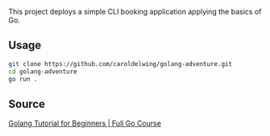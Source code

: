 This project deploys a simple CLI booking application applying the basics of Go.

## Usage

```bash
git clone https://github.com/caroldelwing/golang-adventure.git
cd golang-adventure
go run .
```

## Source

[Golang Tutorial for Beginners | Full Go Course](https://www.youtube.com/watch?v=yyUHQIec83I)
